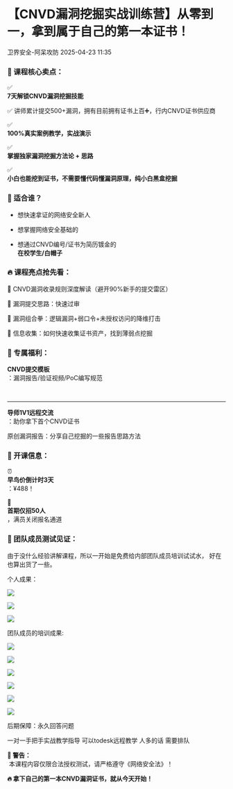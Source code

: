 #  【CNVD漏洞挖掘实战训练营】从零到一，拿到属于自己的第一本证书！   
 卫界安全-阿呆攻防   2025-04-23 11:35  
  
### 🌟 课程核心卖点：  
  
✅   
**7天解锁CNVD漏洞挖掘技能**  
  
  
✅ 讲师累计提交500+漏洞，拥有目前拥有证书上百➕，行内CNVD证书供应商  
  
✅   
**100%真实案例教学，实战演示**  
  
  
✅   
**掌握独家漏洞挖掘方法论 + 思路**  
  
✅   
**小白也能挖到证书，不需要懂代码懂漏洞原理，纯小白黑盒挖掘**  
### 🎯 适合谁？  
- 想快速拿证的网络安全新人  
  
- 想掌握网络安全基础的  
  
- 想通过CNVD编号/证书为简历镀金的   
**在校学生/白帽子**  
  
### 🔥 课程亮点抢先看：  
  
🔹 CNVD漏洞收录规则深度解读（避开90%新手的提交雷区）  
  
  
🔹 漏洞提交思路：快速过审  
  
  
🔹 漏洞组合拳：逻辑漏洞+弱口令+未授权访问的降维打击  
  
🔹 信息收集：如何快速收集证书资产，找到薄弱点挖掘  
### 🎁 专属福利：  
  
**CNVD提交模板**  
：漏洞报告/验证视频/PoC编写规范  
  
   
****  
  
**导师1V1远程交流**  
：助你拿下首个CNVD证书  
  
原创漏洞报告：分享自己挖掘的一些报告思路方法  
### 📅 开课信息：  
  
⏰   
**早鸟价倒计时3天**  
：¥488！  
  
  
📌   
**首期仅招50人**  
，满员关闭报名通道  
### 💬 团队成员测试见证：  
  
由于没什么经验讲解课程，所以一开始是免费给内部团队成员培训试试水， 好在也算出货了一些。  
  
个人成果：  
  
![](https://mmbiz.qpic.cn/mmbiz_jpg/FxYwHqCMGPHicOUGhllvPpl3EsRbic2O14fq3aP6OQTbuRPmPCE5QyOIpWiaULu1H8L6BRVX7Ej0ibMvkbv2MMMHxA/640?wx_fmt=jpeg&from=appmsg "")  
  
![](https://mmbiz.qpic.cn/mmbiz_png/FxYwHqCMGPHicOUGhllvPpl3EsRbic2O14jgHrah4v1B667K0KxENcWH90ZibXxCO9hAnQ8WbF0sXlTrZMrQHdfYA/640?wx_fmt=png&from=appmsg "")  
  
![](https://mmbiz.qpic.cn/mmbiz_png/FxYwHqCMGPHicOUGhllvPpl3EsRbic2O14cr2dr0x3Qwoxka1NmTfZ2iaWwK9hZdp67lHEKicIMtFPMpMGlfMRO5sA/640?wx_fmt=png&from=appmsg "")  
  
团队成员的培训成果:  
  
![](https://mmbiz.qpic.cn/mmbiz_jpg/FxYwHqCMGPHicOUGhllvPpl3EsRbic2O14ImJ28DDPBAMREiaP9hI1fta0cmJCBgIibVlKsYfBP4kHgu9yf7Tq6Arw/640?wx_fmt=jpeg&from=appmsg "")  
  
![](https://mmbiz.qpic.cn/mmbiz_jpg/FxYwHqCMGPHicOUGhllvPpl3EsRbic2O14ibph0eogDGSR9WMh2ibB76X9OiaDc36HnIYfoOjwEyibkSBRicMIw4Jb31A/640?wx_fmt=jpeg&from=appmsg "")  
  
![](https://mmbiz.qpic.cn/mmbiz_jpg/FxYwHqCMGPHicOUGhllvPpl3EsRbic2O14XZzTQ7tZ4d0KbzPIWgLo3k7yjzNYs8NR6W4JrkDq4X7IQ2krKJ4ibYA/640?wx_fmt=jpeg&from=appmsg "")  
  
![](https://mmbiz.qpic.cn/mmbiz_png/FxYwHqCMGPG6edBEQ64d0IX8eT8clyNiaXymZxe69ktCWqkA2nWZBwQIqp1Ue59bID8KboiaaNM4JWreNJHb2HAA/640?wx_fmt=png&from=appmsg "")  
  
![](https://mmbiz.qpic.cn/mmbiz_png/FxYwHqCMGPG6edBEQ64d0IX8eT8clyNiadBdeq1McYIoticefjN1aanqjLzDEYkqblL05qHXkh1WF4ianNl1iaDKmg/640?wx_fmt=png&from=appmsg "")  
  
![](https://mmbiz.qpic.cn/mmbiz_png/FxYwHqCMGPG6edBEQ64d0IX8eT8clyNiaJibYzHlVicegjfvDiapibrL7fzicPjaZsGMVrIKyb5lA3UU4G4f75IPn5CA/640?wx_fmt=png&from=appmsg "")  
  
后期保障：永久回答问题  
  
一对一手把手实战教学指导 可以todesk远程教学 人多的话 需要排队  
  
**🚨 警告：**  
 本课程内容仅限合法授权测试，请严格遵守《网络安全法》！  
  
**🔥 拿下自己的第一本CNVD漏洞证书，就从今天开始！**  
  
  
